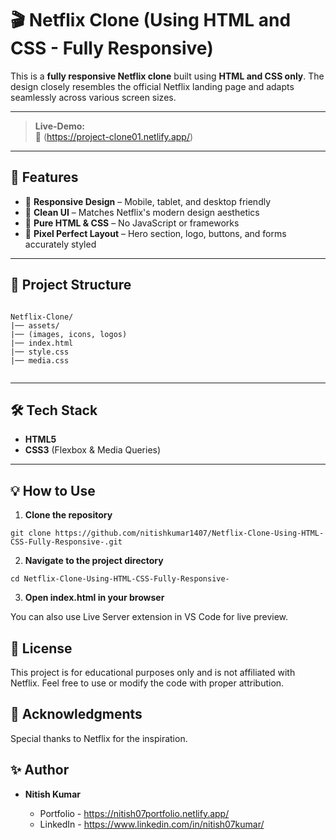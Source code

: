 # 🎬 Netflix Clone (Using HTML and CSS - Fully Responsive)

This is a **fully responsive Netflix clone** built using **HTML and CSS only**. The design closely resembles the official Netflix landing page and adapts seamlessly across various screen sizes.


---

> **Live-Demo:**  
> 🔗 (https://project-clone01.netlify.app/)

---

## 🚀 Features

- 📱 **Responsive Design** – Mobile, tablet, and desktop friendly
- 🎨 **Clean UI** – Matches Netflix's modern design aesthetics
- 🧱 **Pure HTML & CSS** – No JavaScript or frameworks
- 🎯 **Pixel Perfect Layout** – Hero section, logo, buttons, and forms accurately styled

---

## 📁 Project Structure
```

Netflix-Clone/
|── assets/
|── (images, icons, logos)
|── index.html
|── style.css
|── media.css


```

---


## 🛠️ Tech Stack

- **HTML5**
- **CSS3** (Flexbox & Media Queries)

---

## 💡 How to Use

1. **Clone the repository**
```
git clone https://github.com/nitishkumar1407/Netflix-Clone-Using-HTML-CSS-Fully-Responsive-.git
```
2. **Navigate to the project directory**

```
cd Netflix-Clone-Using-HTML-CSS-Fully-Responsive-

```

3.  **Open index.html in your browser**


You can also use Live Server extension in VS Code for live preview.


## 🧾 License

This project is for educational purposes only and is not affiliated with Netflix.
Feel free to use or modify the code with proper attribution.

## 🙌 Acknowledgments

Special thanks to Netflix for the inspiration.


## ✨ Author

- **Nitish Kumar**

   - Portfolio - https://nitish07portfolio.netlify.app/
   - LinkedIn - https://www.linkedin.com/in/nitish07kumar/





